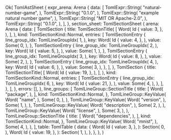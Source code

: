 Ok(
    TomlAstSheet {
        expr_arena: Arena {
            data: [
                TomlExpr::String(
                    "natural-number-game",
                ),
                TomlExpr::String(
                    "0.1.0",
                ),
                TomlExpr::String(
                    "example natural number game",
                ),
                TomlExpr::String(
                    "MIT OR Apache-2.0",
                ),
                TomlExpr::String(
                    "0.1.0",
                ),
            ],
        },
        section_sheet: TomlSectionSheet {
            arena: Arena {
                data: [
                    TomlSection {
                        title: TomlSectionTitle(
                            [
                                Word(
                                    Id {
                                        value: 3,
                                    },
                                ),
                            ],
                        ),
                        kind: TomlSectionKind::Normal,
                        entries: [
                            TomlSectionEntry {
                                line_group_idx: TomlLineGroupIdx(
                                    1,
                                ),
                                key: Word(
                                    Id {
                                        value: 4,
                                    },
                                ),
                                value: Some(
                                    0,
                                ),
                            },
                            TomlSectionEntry {
                                line_group_idx: TomlLineGroupIdx(
                                    2,
                                ),
                                key: Word(
                                    Id {
                                        value: 5,
                                    },
                                ),
                                value: Some(
                                    1,
                                ),
                            },
                            TomlSectionEntry {
                                line_group_idx: TomlLineGroupIdx(
                                    3,
                                ),
                                key: Word(
                                    Id {
                                        value: 8,
                                    },
                                ),
                                value: Some(
                                    2,
                                ),
                            },
                            TomlSectionEntry {
                                line_group_idx: TomlLineGroupIdx(
                                    4,
                                ),
                                key: Word(
                                    Id {
                                        value: 6,
                                    },
                                ),
                                value: Some(
                                    3,
                                ),
                            },
                        ],
                    },
                    TomlSection {
                        title: TomlSectionTitle(
                            [
                                Word(
                                    Id {
                                        value: 19,
                                    },
                                ),
                            ],
                        ),
                        kind: TomlSectionKind::Normal,
                        entries: [
                            TomlSectionEntry {
                                line_group_idx: TomlLineGroupIdx(
                                    6,
                                ),
                                key: Word(
                                    Id {
                                        value: 21,
                                    },
                                ),
                                value: Some(
                                    4,
                                ),
                            },
                        ],
                    },
                ],
            },
            errors: [],
        },
        line_groups: [
            TomlLineGroup::SectionTitle {
                title: [
                    Word(
                        "package",
                    ),
                ],
                kind: TomlSectionKind::Normal,
            },
            TomlLineGroup::KeyValue(
                Word(
                    "name",
                ),
                Some(
                    0,
                ),
            ),
            TomlLineGroup::KeyValue(
                Word(
                    "version",
                ),
                Some(
                    1,
                ),
            ),
            TomlLineGroup::KeyValue(
                Word(
                    "description",
                ),
                Some(
                    2,
                ),
            ),
            TomlLineGroup::KeyValue(
                Word(
                    "license",
                ),
                Some(
                    3,
                ),
            ),
            TomlLineGroup::SectionTitle {
                title: [
                    Word(
                        "dependencies",
                    ),
                ],
                kind: TomlSectionKind::Normal,
            },
            TomlLineGroup::KeyValue(
                Word(
                    "mnist",
                ),
                Some(
                    4,
                ),
            ),
        ],
        table: TomlTable {
            data: {
                Word(
                    Id {
                        value: 3,
                    },
                ): Section(
                    0,
                ),
                Word(
                    Id {
                        value: 19,
                    },
                ): Section(
                    1,
                ),
            },
        },
    },
)